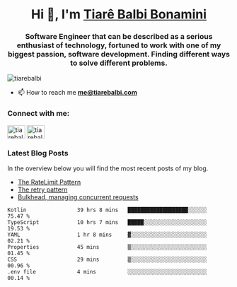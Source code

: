 

<h1 align="center">Hi 👋, I'm <a href="https://tiarebalbi.com?utm_source=github&utm_medium=profile&utm_campaign=github_profile">Tiarê Balbi Bonamini</a></h1>

<h3 align="center">Software Engineer that can be described as a serious enthusiast of technology, fortuned to work with one of my biggest passion, software development. Finding different ways to solve different problems.</h3>

<p align="left"> <img src="https://komarev.com/ghpvc/?username=tiarebalbi" alt="tiarebalbi" /> </p>

- 📫 How to reach me **me@tiarebalbi.com**

<p align="left">
<h3 align="left">Connect with me:</h3>
<a href="https://twitter.com/tiarebalbi" target="blank"><img align="center" src="https://cdn.jsdelivr.net/npm/simple-icons@3.0.1/icons/twitter.svg" alt="tiarebalbi" height="30" width="40" /></a>
<a href="https://instagram.com/tiarebalbi" target="blank"><img align="center" src="https://cdn.jsdelivr.net/npm/simple-icons@3.0.1/icons/instagram.svg" alt="tiarebalbi" height="30" width="40" /></a>
</p>

### Latest Blog Posts

In the overview below you will find the most recent posts of my blog.

* [The RateLimit Pattern](https://tiarebalbi.com/article/week-4-the-rate-limit-pattern?utm_source=github&utm_medium=profile&utm_campaign=github_profile)
* [The retry pattern](https://tiarebalbi.com/article/week-3-the-retry-pattern?utm_source=github&utm_medium=profile&utm_campaign=github_profile)
* [Bulkhead, managing concurrent requests](https://tiarebalbi.com/article/week-2-bulkhead-managing-concurrent-requests?utm_source=github&utm_medium=profile&utm_campaign=github_profile)

<!--START_SECTION:waka-->

```text
Kotlin                39 hrs 8 mins   ███████████████████░░░░░░   75.47 %
TypeScript            10 hrs 7 mins   █████░░░░░░░░░░░░░░░░░░░░   19.53 %
YAML                  1 hr 8 mins     ▓░░░░░░░░░░░░░░░░░░░░░░░░   02.21 %
Properties            45 mins         ▒░░░░░░░░░░░░░░░░░░░░░░░░   01.45 %
CSS                   29 mins         ▒░░░░░░░░░░░░░░░░░░░░░░░░   00.96 %
.env file             4 mins          ░░░░░░░░░░░░░░░░░░░░░░░░░   00.14 %
```

<!--END_SECTION:waka-->
